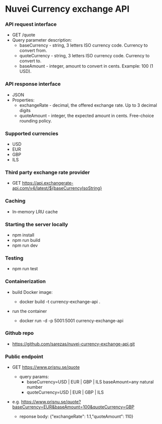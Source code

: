 # Nuvei Currency exchange API

### API request interface

  - GET /quote
  - Query parameter description:
    - baseCurrency - string, 3 letters ISO currency code. Currency to convert from.
    - quoteCurrency - string, 3 letters ISO currency code. Currency to convert to.
    - baseAmount - integer, amount to convert in cents. Example: 100 (1 USD).

### API response interface

  - JSON
  - Properties:
    - exchangeRate - decimal, the offered exchange rate. Up to 3 decimal digits
    - quoteAmount - integer, the expected amount in cents. Free-choice rounding policy.


### Supported currencies

  - USD
  - EUR 
  - GBP
  - ILS

### Third party exchange rate provider

  - GET https://api.exchangerate-api.com/v4/latest/${baseCurrencyIsoString}

### Caching

  - In-memory LRU cache

### Starting the server locally

  - npm install
  - npm run build
  - npm run dev

### Testing

  - npm run test

### Containerization

  - build Docker image:
    - docker build -t currency-exchange-api .
  
  - run the container
    - docker run -d -p 5001:5001 currency-exchange-api

### Github repo

  - https://github.com/sarezas/nuvei-currency-exchange-api.git

### Public endpoint

  - GET https://www.prisnu.se/quote
      - query params:
        - baseCurrency=USD | EUR | GBP | ILS 
     baseAmount=any natural number
        - quoteCurrency=USD | EUR | GBP | ILS 

  - e.g. https://www.prisnu.se/quote?baseCurrency=EUR&baseAmount=100&quoteCurrency=GBP
    - reponse body: {"exchangeRate": 1.1,"quoteAmount": 110}

